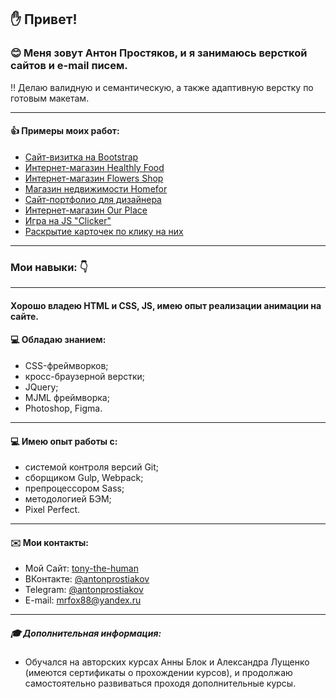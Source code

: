 
## :hand: Привет! 
### :blush: Меня зовут Антон Простяков, и я занимаюсь версткой сайтов и e-mail писем. 
:bangbang: Делаю валидную и семантическую, а также адаптивную верстку по готовым макетам. 

___
#### :thumbsup: Примеры моих работ: 

- [Сайт-визитка на Bootstrap](https://tony7-the-human.github.io/CV/)
- [Интернет-магазин Healthly Food](https://tony7-the-human.github.io/organic/)
- [Интернет-магазин Flowers Shop](https://tony7-the-human.github.io/flowers/)
- [Магазин недвижимости Homefor](https://tony7-the-human.github.io/homefor/)
- [Сайт-портфолио для дизайнера](https://tony7-the-human.github.io/designer-cv/)
- [Интернет-магазин Our Place](https://tony7-the-human.github.io/Our_Place/)
- [Игра на JS "Clicker"](https://tony7-the-human.github.io/Clicker/)
- [Раскрытие карточек по клику на них](https://tony7-the-human.github.io/Slider-plug-in/)

___
### Мои навыки: :point_down:

___
#### Хорошо владею HTML и CSS, JS, имею опыт реализации анимации на сайте.

#### :computer: Обладаю знанием:
- CSS-фреймворков;
- кросс-браузерной верстки;
- JQuery;
- MJML фреймворка;
- Photoshop, Figma.

___
#### :computer: Имею опыт работы с:
* системой контроля версий Git;
* сборщиком Gulp, Webpack;
* препроцессором Sass;
* методологией БЭМ;
* Pixel Perfect.

___
#### :envelope: Мои контакты:
* Мой Сайт: [tony-the-human](https://tony-the-human.ru/)
* ВКонтакте: [@antonprostiakov](https://vk.com/tony_the_human)
* Telegram: [@antonprostiakov](https://t.me/Tony7_The_Human)
* E-mail: [mrfox88@yandex.ru](mrfox88@yandex.ru)


___
##### :mortar_board: Дополнительная информация: 

* Обучался на авторских курсах Анны Блок и Александра Лущенко (имеются сертификаты о прохождении курсов), и продолжаю самостоятельно развиваться проходя дополнительные курсы.

